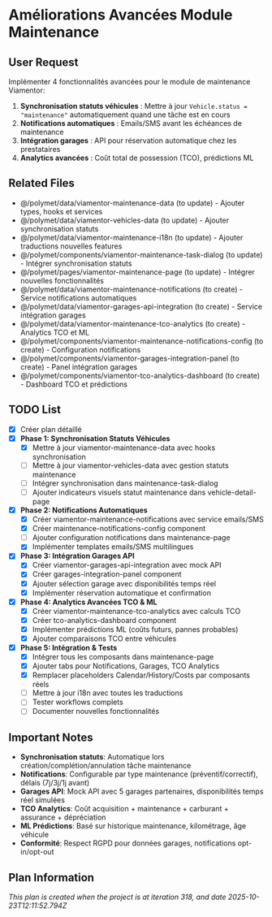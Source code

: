 # Améliorations Avancées Module Maintenance

## User Request
Implémenter 4 fonctionnalités avancées pour le module de maintenance Viamentor:
1. **Synchronisation statuts véhicules** : Mettre à jour `Vehicle.status = "maintenance"` automatiquement quand une tâche est en cours
2. **Notifications automatiques** : Emails/SMS avant les échéances de maintenance
3. **Intégration garages** : API pour réservation automatique chez les prestataires
4. **Analytics avancées** : Coût total de possession (TCO), prédictions ML

## Related Files
- @/polymet/data/viamentor-maintenance-data (to update) - Ajouter types, hooks et services
- @/polymet/data/viamentor-vehicles-data (to update) - Ajouter synchronisation statuts
- @/polymet/data/viamentor-maintenance-i18n (to update) - Ajouter traductions nouvelles features
- @/polymet/components/viamentor-maintenance-task-dialog (to update) - Intégrer synchronisation statuts
- @/polymet/pages/viamentor-maintenance-page (to update) - Intégrer nouvelles fonctionnalités
- @/polymet/data/viamentor-maintenance-notifications (to create) - Service notifications automatiques
- @/polymet/data/viamentor-garages-api-integration (to create) - Service intégration garages
- @/polymet/data/viamentor-maintenance-tco-analytics (to create) - Analytics TCO et ML
- @/polymet/components/viamentor-maintenance-notifications-config (to create) - Configuration notifications
- @/polymet/components/viamentor-garages-integration-panel (to create) - Panel intégration garages
- @/polymet/components/viamentor-tco-analytics-dashboard (to create) - Dashboard TCO et prédictions

## TODO List
- [x] Créer plan détaillé
- [x] **Phase 1: Synchronisation Statuts Véhicules**
  - [x] Mettre à jour viamentor-maintenance-data avec hooks synchronisation
  - [ ] Mettre à jour viamentor-vehicles-data avec gestion statuts maintenance
  - [ ] Intégrer synchronisation dans maintenance-task-dialog
  - [ ] Ajouter indicateurs visuels statut maintenance dans vehicle-detail-page
- [x] **Phase 2: Notifications Automatiques**
  - [x] Créer viamentor-maintenance-notifications avec service emails/SMS
  - [x] Créer maintenance-notifications-config component
  - [ ] Ajouter configuration notifications dans maintenance-page
  - [x] Implémenter templates emails/SMS multilingues
- [x] **Phase 3: Intégration Garages API**
  - [x] Créer viamentor-garages-api-integration avec mock API
  - [x] Créer garages-integration-panel component
  - [x] Ajouter sélection garage avec disponibilités temps réel
  - [x] Implémenter réservation automatique et confirmation
- [x] **Phase 4: Analytics Avancées TCO & ML**
  - [x] Créer viamentor-maintenance-tco-analytics avec calculs TCO
  - [x] Créer tco-analytics-dashboard component
  - [x] Implémenter prédictions ML (coûts futurs, pannes probables)
  - [x] Ajouter comparaisons TCO entre véhicules
- [x] **Phase 5: Intégration & Tests**
  - [x] Intégrer tous les composants dans maintenance-page
  - [x] Ajouter tabs pour Notifications, Garages, TCO Analytics
  - [x] Remplacer placeholders Calendar/History/Costs par composants réels
  - [ ] Mettre à jour i18n avec toutes les traductions
  - [ ] Tester workflows complets
  - [ ] Documenter nouvelles fonctionnalités

## Important Notes
- **Synchronisation statuts**: Automatique lors création/complétion/annulation tâche maintenance
- **Notifications**: Configurable par type maintenance (préventif/correctif), délais (7j/3j/1j avant)
- **Garages API**: Mock API avec 5 garages partenaires, disponibilités temps réel simulées
- **TCO Analytics**: Coût acquisition + maintenance + carburant + assurance + dépréciation
- **ML Prédictions**: Basé sur historique maintenance, kilométrage, âge véhicule
- **Conformité**: Respect RGPD pour données garages, notifications opt-in/opt-out

  
## Plan Information
*This plan is created when the project is at iteration 318, and date 2025-10-23T12:11:52.794Z*
